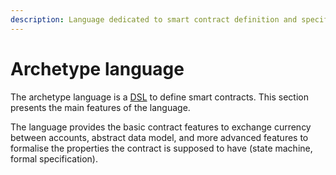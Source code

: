 ```yaml
---
description: Language dedicated to smart contract definition and specification
---
```


# Archetype language

The archetype language is a [DSL](https://en.wikipedia.org/wiki/Domain-specific_language) to define smart contracts. This section presents the main features of the language.

The language provides the basic contract features to exchange currency between accounts,  abstract data model, and more advanced features to formalise the properties the contract is supposed to have \(state machine, formal specification\).

